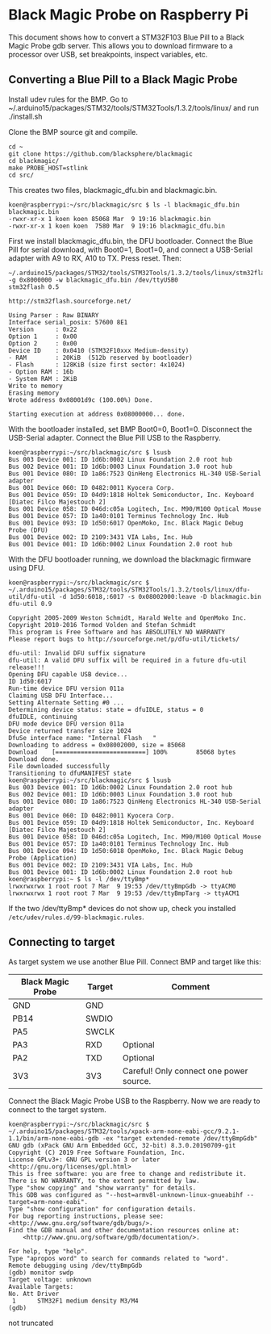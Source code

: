 # Black Magic Probe on Raspberry Pi

This document shows how to convert a STM32F103 Blue Pill to a Black Magic Probe gdb server. 
This allows you to download firmware to a processor over USB, set breakpoints, inspect variables, etc. 

## Converting a Blue Pill to a Black Magic Probe

Install udev rules for the BMP. Go to ~/.arduino15/packages/STM32/tools/STM32Tools/1.3.2/tools/linux/ and run ./install.sh

Clone the BMP source git and compile.

	cd ~
	git clone https://github.com/blacksphere/blackmagic
	cd blackmagic/
	make PROBE_HOST=stlink
	cd src/
	
This creates two files, blackmagic_dfu.bin and blackmagic.bin. 

	koen@raspberrypi:~/src/blackmagic/src $ ls -l blackmagic_dfu.bin blackmagic.bin 
	-rwxr-xr-x 1 koen koen 85068 Mar  9 19:16 blackmagic.bin
	-rwxr-xr-x 1 koen koen  7580 Mar  9 19:16 blackmagic_dfu.bin
	
First we install blackmagic_dfu.bin, the DFU bootloader. Connect the Blue Pill for serial download, with Boot0=1, Boot1=0, and connect a USB-Serial adapter with A9 to RX, A10 to TX. Press reset. Then:

	~/.arduino15/packages/STM32/tools/STM32Tools/1.3.2/tools/linux/stm32flash -g 0x8000000 -w blackmagic_dfu.bin /dev/ttyUSB0  
	stm32flash 0.5
	
	http://stm32flash.sourceforge.net/
	
	Using Parser : Raw BINARY
	Interface serial_posix: 57600 8E1
	Version      : 0x22
	Option 1     : 0x00
	Option 2     : 0x00
	Device ID    : 0x0410 (STM32F10xxx Medium-density)
	- RAM        : 20KiB  (512b reserved by bootloader)
	- Flash      : 128KiB (size first sector: 4x1024)
	- Option RAM : 16b
	- System RAM : 2KiB
	Write to memory
	Erasing memory
	Wrote address 0x08001d9c (100.00%) Done.
	
	Starting execution at address 0x08000000... done.
	
With the bootloader installed, set BMP Boot0=0, Boot1=0. Disconnect the USB-Serial adapter. Connect the Blue Pill USB to the Raspberry.
	
	koen@raspberrypi:~/src/blackmagic/src $ lsusb 
	Bus 003 Device 001: ID 1d6b:0002 Linux Foundation 2.0 root hub
	Bus 002 Device 001: ID 1d6b:0003 Linux Foundation 3.0 root hub
	Bus 001 Device 080: ID 1a86:7523 QinHeng Electronics HL-340 USB-Serial adapter
	Bus 001 Device 060: ID 0482:0011 Kyocera Corp. 
	Bus 001 Device 059: ID 04d9:1818 Holtek Semiconductor, Inc. Keyboard [Diatec Filco Majestouch 2]
	Bus 001 Device 058: ID 046d:c05a Logitech, Inc. M90/M100 Optical Mouse
	Bus 001 Device 057: ID 1a40:0101 Terminus Technology Inc. Hub
	Bus 001 Device 093: ID 1d50:6017 OpenMoko, Inc. Black Magic Debug Probe (DFU)
	Bus 001 Device 002: ID 2109:3431 VIA Labs, Inc. Hub
	Bus 001 Device 001: ID 1d6b:0002 Linux Foundation 2.0 root hub
	
With the DFU bootloader running,  we download the blackmagic firmware using DFU.

	koen@raspberrypi:~/src/blackmagic/src $ ~/.arduino15/packages/STM32/tools/STM32Tools/1.3.2/tools/linux/dfu-util/dfu-util -d 1d50:6018,:6017 -s 0x08002000:leave -D blackmagic.bin
	dfu-util 0.9
	
	Copyright 2005-2009 Weston Schmidt, Harald Welte and OpenMoko Inc.
	Copyright 2010-2016 Tormod Volden and Stefan Schmidt
	This program is Free Software and has ABSOLUTELY NO WARRANTY
	Please report bugs to http://sourceforge.net/p/dfu-util/tickets/
	
	dfu-util: Invalid DFU suffix signature
	dfu-util: A valid DFU suffix will be required in a future dfu-util release!!!
	Opening DFU capable USB device...
	ID 1d50:6017
	Run-time device DFU version 011a
	Claiming USB DFU Interface...
	Setting Alternate Setting #0 ...
	Determining device status: state = dfuIDLE, status = 0
	dfuIDLE, continuing
	DFU mode device DFU version 011a
	Device returned transfer size 1024
	DfuSe interface name: "Internal Flash   "
	Downloading to address = 0x08002000, size = 85068
	Download	[=========================] 100%        85068 bytes
	Download done.
	File downloaded successfully
	Transitioning to dfuMANIFEST state
	koen@raspberrypi:~/src/blackmagic/src $ lsusb
	Bus 003 Device 001: ID 1d6b:0002 Linux Foundation 2.0 root hub
	Bus 002 Device 001: ID 1d6b:0003 Linux Foundation 3.0 root hub
	Bus 001 Device 080: ID 1a86:7523 QinHeng Electronics HL-340 USB-Serial adapter
	Bus 001 Device 060: ID 0482:0011 Kyocera Corp. 
	Bus 001 Device 059: ID 04d9:1818 Holtek Semiconductor, Inc. Keyboard [Diatec Filco Majestouch 2]
	Bus 001 Device 058: ID 046d:c05a Logitech, Inc. M90/M100 Optical Mouse
	Bus 001 Device 057: ID 1a40:0101 Terminus Technology Inc. Hub
	Bus 001 Device 094: ID 1d50:6018 OpenMoko, Inc. Black Magic Debug Probe (Application)
	Bus 001 Device 002: ID 2109:3431 VIA Labs, Inc. Hub
	Bus 001 Device 001: ID 1d6b:0002 Linux Foundation 2.0 root hub
	koen@raspberrypi:~ $ ls -l /dev/ttyBmp*
	lrwxrwxrwx 1 root root 7 Mar  9 19:53 /dev/ttyBmpGdb -> ttyACM0
	lrwxrwxrwx 1 root root 7 Mar  9 19:53 /dev/ttyBmpTarg -> ttyACM1

If the two /dev/ttyBmp* devices do not show up, check you installed ``/etc/udev/rules.d/99-blackmagic.rules``.

## Connecting to target

As target system we use another Blue Pill. Connect BMP and target like this:

Black Magic Probe  | Target  | Comment
--- | --- | ---
GND | GND |
PB14 | SWDIO |
PA5 | SWCLK |
PA3 | RXD | Optional
PA2 | TXD | Optional
3V3 | 3V3 | Careful! Only connect one power source.

Connect the Black Magic Probe USB to the Raspberry.  Now we are ready to connect to the target system. 
	
	koen@raspberrypi:~/src/blackmagic/src $ ~/.arduino15/packages/STM32/tools/xpack-arm-none-eabi-gcc/9.2.1-1.1/bin/arm-none-eabi-gdb -ex "target extended-remote /dev/ttyBmpGdb"
	GNU gdb (xPack GNU Arm Embedded GCC, 32-bit) 8.3.0.20190709-git
	Copyright (C) 2019 Free Software Foundation, Inc.
	License GPLv3+: GNU GPL version 3 or later <http://gnu.org/licenses/gpl.html>
	This is free software: you are free to change and redistribute it.
	There is NO WARRANTY, to the extent permitted by law.
	Type "show copying" and "show warranty" for details.
	This GDB was configured as "--host=armv8l-unknown-linux-gnueabihf --target=arm-none-eabi".
	Type "show configuration" for configuration details.
	For bug reporting instructions, please see:
	<http://www.gnu.org/software/gdb/bugs/>.
	Find the GDB manual and other documentation resources online at:
	    <http://www.gnu.org/software/gdb/documentation/>.
	
	For help, type "help".
	Type "apropos word" to search for commands related to "word".
	Remote debugging using /dev/ttyBmpGdb
	(gdb) monitor swdp
	Target voltage: unknown
	Available Targets:
	No. Att Driver
	 1      STM32F1 medium density M3/M4
	(gdb) 


not truncated	